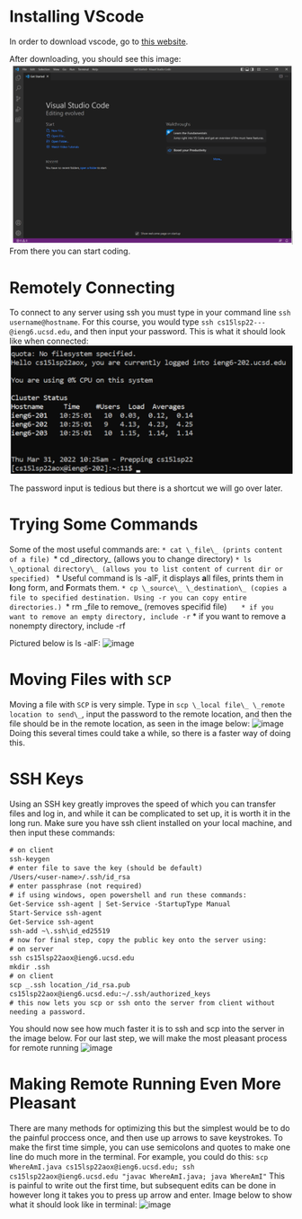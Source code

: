 # Installing VScode

In order to download vscode, go to [this website](https://code.visualstudio.com/download). 

After downloading, you should see this image:
![Image](VSCodeScreenshot.png)
From there you can start coding. 

# Remotely Connecting

To connect to any server using ssh you must type in your command line `ssh username@hostname`. For this course, you would type `ssh cs15lsp22---@ieng6.ucsd.edu`, and then input your password. This is what it should look like when connected:
![Image](remoteConnectionScreenshot.png)

The password input is tedious but there is a shortcut we will go over later. 

# Trying Some Commands
Some of the most useful commands are:
`* cat \_file\_ (prints content of a file)
`* cd \_directory\_ (allows you to change directory)
`* ls \_optional directory\_ (allows you to list content of current dir or specified)
`    * Useful command is ls -alF, it displays **a**ll files, prints them in **l**ong form, and **F**ormats them.
`* cp \_source\_ \_destination\_ (copies a file to specified destination. Using -r you can copy entire directories.)
`* rm \_file to remove\_ (removes specifid file)
`    * if you want to remove an empty directory, include -r
`    * if you want to remove a nonempty directory, include -rf

Pictured below is ls -alF:
![image](https://user-images.githubusercontent.com/13767574/162668337-6e629071-4ab6-4c93-a5db-83382ea546f7.png)

# Moving Files with `SCP`
Moving a file with `SCP` is very simple. 
Type in `scp \_local file\_ \_remote location to send\_`, input the password to the remote location, and then the file should be in the remote location, as seen in the image below:
![image](https://user-images.githubusercontent.com/13767574/162668139-db07cc45-3902-4ca3-b750-f79e0a552d0f.png)
Doing this several times could take a while, so there is a faster way of doing this. 

# SSH Keys
Using an SSH key greatly improves the speed of which you can transfer files and log in, and while it can be complicated to set up, it is worth it in the long run. 
Make sure you have ssh client installed on your local machine, and then input these commands:
```
# on client
ssh-keygen
# enter file to save the key (should be default)
/Users/<user-name>/.ssh/id_rsa
# enter passphrase (not required)
# if using windows, open powershell and run these commands:
Get-Service ssh-agent | Set-Service -StartupType Manual
Start-Service ssh-agent
Get-Service ssh-agent
ssh-add ~\.ssh\id_ed25519
# now for final step, copy the public key onto the server using:
# on server
ssh cs15lsp22aox@ieng6.ucsd.edu
mkdir .ssh
# on client
scp _.ssh location_/id_rsa.pub cs15lsp22aox@ieng6.ucsd.edu:~/.ssh/authorized_keys
# this now lets you scp or ssh onto the server from client without needing a password.
```
You should now see how much faster it is to ssh and scp into the server in the image below. For our last step, we will make the most pleasant process for remote running
![image](https://user-images.githubusercontent.com/13767574/162667894-6293237f-500f-4fbe-a4d2-54cff072ef49.png)
# Making Remote Running Even More Pleasant
There are many methods for optimizing this but the simplest would be to do the painful proccess once, and then use up arrows to save keystrokes.
To make the first time simple, you can use semicolons and quotes to make one line do much more in the terminal. 
For example, you could do this:
`scp WhereAmI.java cs15lsp22aox@ieng6.ucsd.edu; ssh cs15lsp22aox@ieng6.ucsd.edu "javac WhereAmI.java; java WhereAmI"`
This is painful to write out the first time, but subsequent edits can be done in however long it takes you to press up arrow and enter.
Image below to show what it should look like in terminal:
![image](https://user-images.githubusercontent.com/13767574/162667992-06699835-139d-4691-82cf-045339a21a6f.png)


